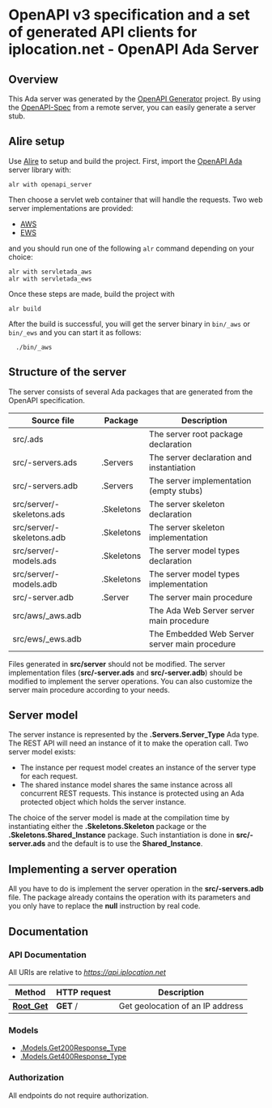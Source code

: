 # OpenAPI v3 specification and a set of generated API clients for iplocation.net - OpenAPI Ada Server

## Overview

This Ada server was generated by the [OpenAPI Generator](https://openapi-generator.tech) project.
By using the [OpenAPI-Spec](https://github.com/OAI/OpenAPI-Specification) from a remote server,
you can easily generate a server stub.

## Alire setup

Use [Alire](https://github.com/alire-project/alire) to setup and build the project.
First, import the [OpenAPI Ada](https://gitlab.com/stcarrez/openapi-ada) server library with:

```shell
alr with openapi_server
```

Then choose a servlet web container that will handle the requests.
Two web server implementations are provided:

* [AWS](https://github.com/AdaCore/aws)
* [EWS](https://github.com/simonjwright/ews)

and you should run one of the following `alr` command depending on your choice:

```
alr with servletada_aws
alr with servletada_ews
```

Once these steps are made, build the project with

```
alr build
```

After the build is successful, you will get the server binary
in `bin/_aws` or `bin/_ews` and you can start it as follows:

```shell
  ./bin/_aws
```

## Structure of the server

The server consists of several Ada packages that are generated from
the OpenAPI specification.

Source file | Package | Description
------------ | ------------- | -------------
src/.ads||The server root package declaration
src/-servers.ads|.Servers|The server declaration and instantiation
src/-servers.adb|.Servers|The server implementation (empty stubs)
src/server/-skeletons.ads|.Skeletons|The server skeleton declaration
src/server/-skeletons.adb|.Skeletons|The server skeleton implementation
src/server/-models.ads|.Skeletons|The server model types declaration
src/server/-models.adb|.Skeletons|The server model types implementation
src/-server.adb|.Server|The server main procedure
src/aws/_aws.adb||The Ada Web Server server main procedure
src/ews/_ews.adb||The Embedded Web Server server main procedure

Files generated in **src/server** should not be modified.  The server implementation
files (**src/-server.ads** and **src/-server.adb**) should
be modified to implement the server operations.  You can also customize the server
main procedure according to your needs.

## Server model

The server instance is represented by the **.Servers.Server_Type** Ada type.
The REST API will need an instance of it to make the operation call.  Two server model
exists:

- The instance per request model creates an instance of the server type for each request.
- The shared instance model shares the same instance across all concurrent REST requests.  This instance is protected using an Ada protected object which holds the server instance.

The choice of the server model is made at the compilation time by instantiating either
the **.Skeletons.Skeleton** package or the **.Skeletons.Shared_Instance**
package.  Such instantiation is done in **src/-server.ads** and the default
is to use the **Shared_Instance**.

## Implementing a server operation

All you have to do is implement the server operation in the **src/-servers.adb** file.
The package already contains the operation with its parameters and you only have to replace
the **null** instruction by real code.

## Documentation

### API Documentation

All URIs are relative to *https://api.iplocation.net*

Method | HTTP request | Description
------------- | ------------- | -------------
[**Root_Get**](DefaultApi.md#Root_Get) | **GET** / | Get geolocation of an IP address


### Models

 - [.Models.Get200Response_Type](Get200Response_Type.md)
 - [.Models.Get400Response_Type](Get400Response_Type.md)


### Authorization

 All endpoints do not require authorization.

